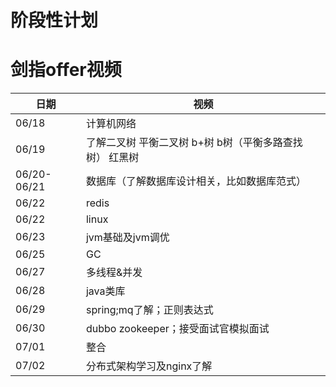 # 阶段性计划

# 剑指offer视频
 日期  | 视频
----  | ----
06/18 | 计算机网络
06/19 | 了解二叉树 平衡二叉树 b+树 b树（平衡多路查找树） 红黑树
06/20-06/21 | 数据库（了解数据库设计相关，比如数据库范式）
06/22 | redis
06/22 | linux
06/23 | jvm基础及jvm调优 
06/25 | GC
06/27 | 多线程&并发
06/28 | java类库
06/29 | spring;mq了解；正则表达式
06/30 | dubbo zookeeper；接受面试官模拟面试
07/01 | 整合
07/02 | 分布式架构学习及nginx了解





















